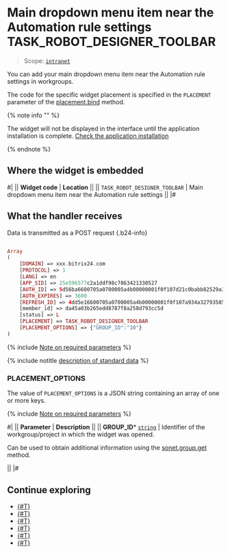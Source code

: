 # Main dropdown menu item near the Automation rule settings TASK_ROBOT_DESIGNER_TOOLBAR

> Scope: [`intranet`](../../scopes/permissions.md)

You can add your main dropdown menu item near the Automation rule settings in workgroups.

The code for the specific widget placement is specified in the `PLACEMENT` parameter of the [placement.bind](../placement-bind.md) method.

{% note info "" %}

The widget will not be displayed in the interface until the application installation is complete. [Check the application installation](../../../settings/app-installation/installation-finish.md)

{% endnote %}

## Where the widget is embedded

#|
|| **Widget code** | **Location** ||
|| `TASK_ROBOT_DESIGNER_TOOLBAR` | Main dropdown menu item near the Automation rule settings ||
|#

## What the handler receives

Data is transmitted as a POST request {.b24-info}

```php

Array
(
    [DOMAIN] => xxx.bitrix24.com
    [PROTOCOL] => 1
    [LANG] => en
    [APP_SID] => 25e596577c2a1ddf98c7863421330527
    [AUTH_ID] => 5d56ba6600705a0700005a4b00000001f0f107d21c0babb82529a32836e165141a2010
    [AUTH_EXPIRES] => 3600
    [REFRESH_ID] => 4dd5e16600705a0700005a4b00000001f0f107a934a327935855b75f8c3686204e3bd5
    [member_id] => da45a03b265edd8787f8a258d793cc5d
    [status] => L
    [PLACEMENT] => TASK_ROBOT_DESIGNER_TOOLBAR
    [PLACEMENT_OPTIONS] => {"GROUP_ID":"10"}
)

```

{% include [Note on required parameters](../../../_includes/required.md) %}

{% include notitle [description of standard data](../_includes/widget_data.md) %}

### PLACEMENT_OPTIONS

The value of `PLACEMENT_OPTIONS` is a JSON string containing an array of one or more keys.

{% include [Note on required parameters](../../../_includes/required.md) %}

#|
|| **Parameter** | **Description** ||
|| **GROUP_ID***
[`string`](../../data-types.md) | Identifier of the workgroup/project in which the widget was opened.

Can be used to obtain additional information using the [sonet.group.get](../../sonet-group/sonet-group-get.md) method.

||
|#

## Continue exploring

- [{#T}](../placement-bind.md)
- [{#T}](../ui-interaction/index.md)
- [{#T}](../ui-interaction/crm-card.md)
- [{#T}](../../../settings/interactivity/index.md)
- [{#T}](../open-application.md)
- [{#T}](../open-path.md)